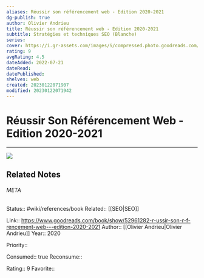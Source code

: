```yaml
---
aliases: Réussir son référencement web - Edition 2020-2021
dg-publish: true
author: Olivier Andrieu
title: Réussir son référencement web - Edition 2020-2021
subtitle: Stratégies et techniques SEO (Blanche)
series: 
cover: https://i.gr-assets.com/images/S/compressed.photo.goodreads.com/books/1586088132l/52961282._SX318_.jpg
rating: 9
avgRating: 4.5
dateAdded: 2022-07-21
dateRead: 
datePublished: 
shelves: web
created: 20230122071907
modified: 20230122071942
---
```

# Réussir Son Référencement Web - Edition 2020-2021
---
![](https://i.gr-assets.com/images/S/compressed.photo.goodreads.com/books/1586088132l/52961282._SX318_.jpg)

## Related Notes




###### META
Status:: #wiki/references/book
Related:: [[SEO\|SEO]]

Link:: https://www.goodreads.com/book/show/52961282-r-ussir-son-r-f-rencement-web---edition-2020-2021
Author:: [[Olivier Andrieu\|Olivier Andrieu]]
Year:: 2020

Priority:: 

Consumed:: true
Reconsume:: 

Rating:: 9
Favorite:: 
